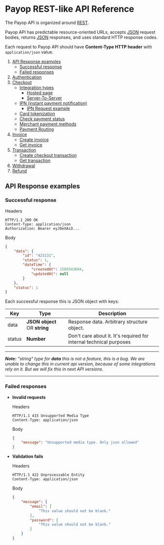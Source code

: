 # Payop REST-like API Reference

The Payop API is organized around [REST](http://en.wikipedia.org/wiki/Representational_State_Transfer).

Payop API has predictable resource-oriented URLs, accepts [JSON](http://www.json.org/) request bodies,
 returns [JSON](http://www.json.org/) responses, and uses standard HTTP response codes.

Each request to Payop API should have **Content-Type HTTP header** with `application/json` value.

1. [API Response examples](#api-response-examples)
    * [Successful response](#successful-response)
    * [Failed responses](#failed-responses)
1. [Authentication](authentication.md)
1. [Checkout](Checkout/checkout.md)
    * [Integration types](Checkout/checkout.md#integration-types)
        * [Hosted page](Checkout/hostedPage.md)
        * [Server-To-Server](Checkout/serverToServer.md)
    * [IPN (instant payment notification)](Checkout/checkout.md#ipn)
        * [IPN Request example](Checkout/checkout.md#ipn-request-example)
    * [Card tokenization](Checkout/createCardToken.md)
    * [Check payment status](Checkout/checkInvoiceStatus.md)
    * [Merchant payment methods](Checkout/getMerchantPaymentMethods.md)
    * [Payment Routing](Checkout/paymentRouting.md)
1. [Invoice](Invoice/getInvoice.md)
    * [Create invoice](Invoice/createInvoice.md)
    * [Get invoice](Invoice/getInvoice.md)
1. [Transaction](Transaction/getTransaction.md)
    * [Create checkout transaction](Transaction/createCheckoutTransaction.md)
    * [Get transaction](Transaction/getTransaction.md)
1. [Withdrawal](withdrawal.md)
1. [Refund](refund.md)



## API Response examples

### Successful response

Headers
```
HTTP/1.1 200 OK
Content-Type: application/json
Authorization: Bearer eyJ0eXAiO...
```
Body
```json
{
    "data": {
        "id": "423131",
        "status": 1,
        "dateTime": {
            "createdAt": 1566543694,
            "updatedAt": null
        }
    },
    "status": 1
}
```
Each successful response this is JSON object with keys:   

Key       | Type                              | Description                                                        |
----------|-----------------------------------|--------------------------------------------------------------------| 
data      | **JSON object** OR **string**     | Response data. Arbitrary structure object.                         |
status    | **Number**                        | Don't care about it. It's required for internal technical purposes |

----
***Note:** "string" type for **data** this is not a feature, this is a bug.
  We are unable to change this in current api version, because of some integrations rely on it.
  But we will fix this in next API versions.*

----

### Failed responses

* **Invalid requests**
    
    Headers
    ```
    HTTP/1.1 415 Unsupported Media Type
    Content-Type: application/json
    ```
    Body
    ```json
    {
        "message": "Unsupported media type. Only json allowed"
    }
    ```

* **Validation fails**

    Headers
    ```
    HTTP/1.1 422 Unprocessable Entity
    Content-Type: application/json
    ```
    Body
    ```json
    {
        "message": {
            "email": [
                "This value should not be blank."
            ],
            "password": [
                "This value should not be blank."
            ]
        }
    }
    ```

